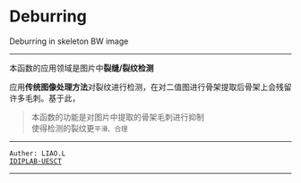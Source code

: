 # Deburring
Deburring in skeleton BW image
***
本函数的应用领域是图片中**裂缝/裂纹检测** <br>

应用**传统图像处理方法**对裂纹进行检测，在对二值图进行骨架提取后骨架上会残留<br>
许多毛刺。基于此，
>本函数的功能是对图片中提取的骨架毛刺进行抑制<br>
>使得检测的裂纹更`平滑、合理`<br>
***
```Auther: LIAO.L``` <br>
[```IDIPLAB·UESCT```](http://gispalab.uestc.edu.cn "Markdown")
***
